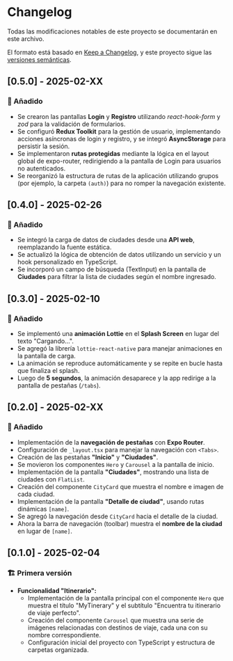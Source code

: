 # Changelog

Todas las modificaciones notables de este proyecto se documentarán en este archivo.

El formato está basado en [Keep a Changelog](https://keepachangelog.com/en/1.0.0/), y este proyecto sigue las [versiones semánticas](https://semver.org/lang/es/).

## [0.5.0] - 2025-02-XX

### 🚀 Añadido
- Se crearon las pantallas **Login** y **Registro** utilizando *react-hook-form* y *zod* para la validación de formularios.
- Se configuró **Redux Toolkit** para la gestión de usuario, implementando acciones asíncronas de login y registro, y se integró **AsyncStorage** para persistir la sesión.
- Se implementaron **rutas protegidas** mediante la lógica en el layout global de expo-router, redirigiendo a la pantalla de Login para usuarios no autenticados.
- Se reorganizó la estructura de rutas de la aplicación utilizando grupos (por ejemplo, la carpeta `(auth)`) para no romper la navegación existente.


## [0.4.0] - 2025-02-26

### 🚀 Añadido
- Se integró la carga de datos de ciudades desde una **API web**, reemplazando la fuente estática.
- Se actualizó la lógica de obtención de datos utilizando un servicio y un hook personalizado en TypeScript.
- Se incorporó un campo de búsqueda (TextInput) en la pantalla de **Ciudades** para filtrar la lista de ciudades según el nombre ingresado.

## [0.3.0] - 2025-02-10

### 🚀 Añadido
- Se implementó una **animación Lottie** en el **Splash Screen** en lugar del texto "Cargando...".
- Se agregó la librería `lottie-react-native` para manejar animaciones en la pantalla de carga.
- La animación se reproduce automáticamente y se repite en bucle hasta que finaliza el splash.
- Luego de **5 segundos**, la animación desaparece y la app redirige a la pantalla de pestañas (`/tabs`).

## [0.2.0] - 2025-02-XX

### 🚀 Añadido
- Implementación de la **navegación de pestañas** con **Expo Router**.
- Configuración de `_layout.tsx` para manejar la navegación con `<Tabs>`.
- Creación de las pestañas **"Inicio"** y **"Ciudades"**.
- Se movieron los componentes `Hero` y `Carousel` a la pantalla de inicio.
- Implementación de la pantalla **"Ciudades"**, mostrando una lista de ciudades con `FlatList`.
- Creación del componente `CityCard` que muestra el nombre e imagen de cada ciudad.
- Implementación de la pantalla **"Detalle de ciudad"**, usando rutas dinámicas `[name]`.
- Se agregó la navegación desde `CityCard` hacia el detalle de la ciudad.
- Ahora la barra de navegación (toolbar) muestra el **nombre de la ciudad** en lugar de `[name]`.


## [0.1.0] - 2025-02-04
### 🏗️ Primera versión

- **Funcionalidad "Itinerario":**
  - Implementación de la pantalla principal con el componente `Hero` que muestra el título "MyTinerary" y el subtítulo "Encuentra tu itinerario de viaje perfecto".
  - Creación del componente `Carousel` que muestra una serie de imágenes relacionadas con destinos de viaje, cada una con su nombre correspondiente.
  - Configuración inicial del proyecto con TypeScript y estructura de carpetas organizada.
